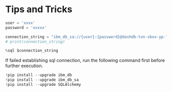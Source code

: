 # Tips and Tricks

```py
user = 'xxxx'
password = 'xxxxx'

connection_string = "ibm_db_sa://{user}:{password}@dashdb-txn-sbox-yp-lon02-04.services.eu-gb.bluemix.net:50000/BLUDB".format(user=user, password=password)
# print(connection_string)

%sql $connection_string
```

If failed establishing sql connection, run the following command first before further execution.
```py
!pip install --upgrade ibm_db
!pip install --upgrade ibm_db_sa
!pip install --upgrade SQLAlchemy
```